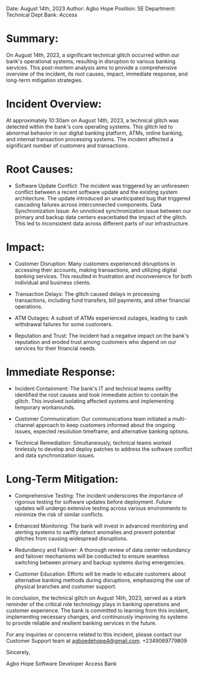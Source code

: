 Date: August 14th, 2023
Author: Agbo Hope
Position: SE
Department: Technical Dept
Bank: Access

# Summary:

On August 14th, 2023, a significant technical glitch occurred within our bank's operational systems, resulting in disruption to various banking services. This post-mortem analysis aims to provide a comprehensive overview of the incident, its root causes, impact, immediate response, and long-term mitigation strategies.

# Incident Overview:

At approximately 10:30am on August 14th, 2023, a technical glitch was detected within the bank's core operating systems. This glitch led to abnormal behavior in our digital banking platform, ATMs, online banking, and internal transaction processing systems. The incident affected a significant number of customers and transactions.

# Root Causes:

* Software Update Conflict: The incident was triggered by an unforeseen conflict between a recent software update and the existing system architecture. The update introduced an unanticipated bug that triggered cascading failures across interconnected components.
Data Synchronization Issue: An unnoticed synchronization issue between our primary and backup data centers exacerbated the impact of the glitch. This led to inconsistent data across different parts of our infrastructure.

# Impact:

* Customer Disruption: Many customers experienced disruptions in accessing their accounts, making transactions, and utilizing digital banking services. This resulted in frustration and inconvenience for both individual and business clients.

* Transaction Delays: The glitch caused delays in processing transactions, including fund transfers, bill payments, and other financial operations.

* ATM Outages: A subset of ATMs experienced outages, leading to cash withdrawal failures for some customers.

* Reputation and Trust: The incident had a negative impact on the bank's reputation and eroded trust among customers who depend on our services for their financial needs.

# Immediate Response:

* Incident Containment: The bank's IT and technical teams swiftly identified the root causes and took immediate action to contain the glitch. This involved isolating affected systems and implementing temporary workarounds.

* Customer Communication: Our communications team initiated a multi-channel approach to keep customers informed about the ongoing issues, expected resolution timeframe, and alternative banking options.

* Technical Remediation: Simultaneously, technical teams worked tirelessly to develop and deploy patches to address the software conflict and data synchronization issues.

# Long-Term Mitigation:

* Comprehensive Testing: The incident underscores the importance of rigorous testing for software updates before deployment. Future updates will undergo extensive testing across various environments to minimize the risk of similar conflicts.

* Enhanced Monitoring: The bank will invest in advanced monitoring and alerting systems to swiftly detect anomalies and prevent potential glitches from causing widespread disruptions.

* Redundancy and Failover: A thorough review of data center redundancy and failover mechanisms will be conducted to ensure seamless switching between primary and backup systems during emergencies.

* Customer Education: Efforts will be made to educate customers about alternative banking methods during disruptions, emphasizing the use of physical branches and customer support.

In conclusion, the technical glitch on August 14th, 2023, served as a stark reminder of the critical role technology plays in banking operations and customer experience. The bank is committed to learning from this incident, implementing necessary changes, and continuously improving its systems to provide reliable and resilient banking services in the future.

For any inquiries or concerns related to this incident, please contact our Customer Support team at agboedehope4@gmail.com. +2349069779809

Sincerely,

Agbo Hope
Software Developer
Access Bank
